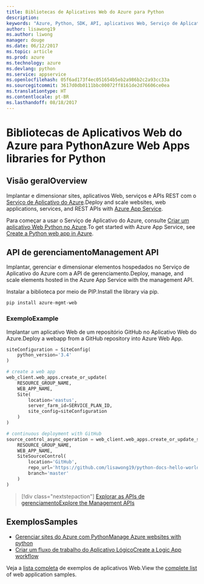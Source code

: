 ```yaml
---
title: Bibliotecas de Aplicativos Web do Azure para Python
description: 
keywords: "Azure, Python, SDK, API, aplicativos Web, Serviço de Aplicativo"
author: lisawong19
ms.author: liwong
manager: douge
ms.date: 06/12/2017
ms.topic: article
ms.prod: azure
ms.technology: azure
ms.devlang: python
ms.service: appservice
ms.openlocfilehash: 05f6ad173f4ec051654b5eb2a986b2c2a93cc33a
ms.sourcegitcommit: 3617d0db0111bbc00072ff8161de2d76606ce0ea
ms.translationtype: HT
ms.contentlocale: pt-BR
ms.lasthandoff: 08/18/2017
---
```

# <a name="azure-web-apps-libraries-for-python"></a><span data-ttu-id="60389-103">Bibliotecas de Aplicativos Web do Azure para Python</span><span class="sxs-lookup"><span data-stu-id="60389-103">Azure Web Apps libraries for Python</span></span>

## <a name="overview"></a><span data-ttu-id="60389-104">Visão geral</span><span class="sxs-lookup"><span data-stu-id="60389-104">Overview</span></span>

<span data-ttu-id="60389-105">Implantar e dimensionar sites, aplicativos Web, serviços e APIs REST com o [Serviço de Aplicativo do Azure](/azure/app-service).</span><span class="sxs-lookup"><span data-stu-id="60389-105">Deploy and scale websites, web applications, services, and REST APIs with [Azure App Service](/azure/app-service).</span></span>

<span data-ttu-id="60389-106">Para começar a usar o Serviço de Aplicativo do Azure, consulte [Criar um aplicativo Web Python no Azure](/azure/app-service-web/app-service-web-get-started-python).</span><span class="sxs-lookup"><span data-stu-id="60389-106">To get started with Azure App Service, see [Create a Python web app in Azure](/azure/app-service-web/app-service-web-get-started-python).</span></span>

## <a name="management-api"></a><span data-ttu-id="60389-107">API de gerenciamento</span><span class="sxs-lookup"><span data-stu-id="60389-107">Management API</span></span>

<span data-ttu-id="60389-108">Implantar, gerenciar e dimensionar elementos hospedados no Serviço de Aplicativo do Azure com a API de gerenciamento.</span><span class="sxs-lookup"><span data-stu-id="60389-108">Deploy, manage, and scale elements hosted in the Azure App Service with the management API.</span></span>

<span data-ttu-id="60389-109">Instalar a biblioteca por meio de PIP.</span><span class="sxs-lookup"><span data-stu-id="60389-109">Install the library via pip.</span></span>

```bash
pip install azure-mgmt-web
```

### <a name="example"></a><span data-ttu-id="60389-110">Exemplo</span><span class="sxs-lookup"><span data-stu-id="60389-110">Example</span></span>

<span data-ttu-id="60389-111">Implantar um aplicativo Web de um repositório GitHub no Aplicativo Web do Azure.</span><span class="sxs-lookup"><span data-stu-id="60389-111">Deploy a webapp from a GitHub repository into Azure Web App.</span></span>

```python
siteConfiguration = SiteConfig(
    python_version='3.4'
)

# create a web app
web_client.web_apps.create_or_update(
    RESOURCE_GROUP_NAME,
    WEB_APP_NAME,
    Site(
        location='eastus',
        server_farm_id=SERVICE_PLAN_ID,
        site_config=siteConfiguration
    )
)

# continuous deployment with GitHub
source_control_async_operation = web_client.web_apps.create_or_update_source_control(
    RESOURCE_GROUP_NAME,
    WEB_APP_NAME,
    SiteSourceControl(
        location='GitHub',
        repo_url='https://github.com/lisawong19/python-docs-hello-world',
        branch='master'
    )
)
```
> [!div class="nextstepaction"]
> [<span data-ttu-id="60389-112">Explorar as APIs de gerenciamento</span><span class="sxs-lookup"><span data-stu-id="60389-112">Explore the Management APIs</span></span>](/python/api/overview/azure/webapps/managementlibrary)

## <a name="samples"></a><span data-ttu-id="60389-113">Exemplos</span><span class="sxs-lookup"><span data-stu-id="60389-113">Samples</span></span> 

* <span data-ttu-id="60389-114">[Gerenciar sites do Azure com Python][1]</span><span class="sxs-lookup"><span data-stu-id="60389-114">[Manage Azure websites with python][1]</span></span>
* <span data-ttu-id="60389-115">[Criar um fluxo de trabalho do Aplicativo Lógico][2]</span><span class="sxs-lookup"><span data-stu-id="60389-115">[Create a Logic App workflow][2]</span></span>
 
<span data-ttu-id="60389-116">Veja a [lista completa](https://azure.microsoft.com/en-us/resources/samples/?platform=python&term=web-app) de exemplos de aplicativos Web.</span><span class="sxs-lookup"><span data-stu-id="60389-116">View the [complete list](https://azure.microsoft.com/en-us/resources/samples/?platform=python&term=web-app) of web application samples.</span></span>

[1]: https://azure.microsoft.com/resources/samples/app-service-web-python-manage
[2]: ../docs-ref-conceptual/python-sdk-azure-samples-logic-app-workflow.md